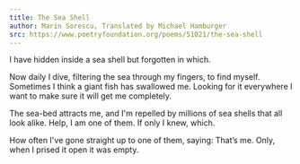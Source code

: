 ```yaml
---
title: The Sea Shell
author: Marin Sorescu, Translated by Michael Hamburger
src: https://www.poetryfoundation.org/poems/51021/the-sea-shell
---
```


I have hidden inside a sea shell
but forgotten in which.

Now daily I dive,
filtering the sea through my fingers,
to find myself.
Sometimes I think
a giant fish has swallowed me.
Looking for it everywhere I want to make sure
it will get me completely.

The sea-bed attracts me, and
I'm repelled by millions
of sea shells that all look alike.
Help, I am one of them.
If only I knew, which.

How often I've gone straight up
to one of them, saying: That’s me.
Only, when I prised it open
it was empty.
